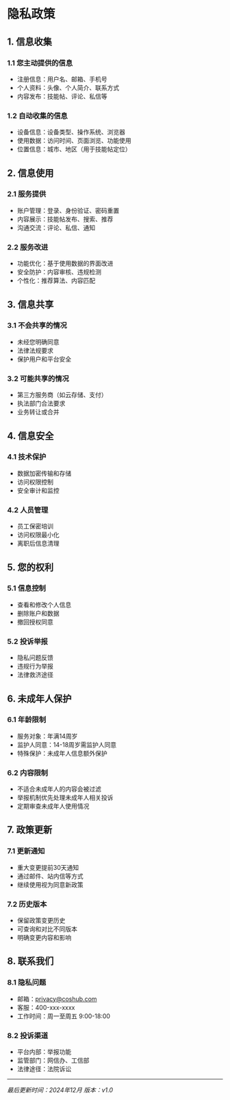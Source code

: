 # 隐私政策

## 1. 信息收集

### 1.1 您主动提供的信息
- 注册信息：用户名、邮箱、手机号
- 个人资料：头像、个人简介、联系方式
- 内容发布：技能帖、评论、私信等

### 1.2 自动收集的信息
- 设备信息：设备类型、操作系统、浏览器
- 使用数据：访问时间、页面浏览、功能使用
- 位置信息：城市、地区（用于技能帖定位）

## 2. 信息使用

### 2.1 服务提供
- 账户管理：登录、身份验证、密码重置
- 内容展示：技能帖发布、搜索、推荐
- 沟通交流：评论、私信、通知

### 2.2 服务改进
- 功能优化：基于使用数据的界面改进
- 安全防护：内容审核、违规检测
- 个性化：推荐算法、内容匹配

## 3. 信息共享

### 3.1 不会共享的情况
- 未经您明确同意
- 法律法规要求
- 保护用户和平台安全

### 3.2 可能共享的情况
- 第三方服务商（如云存储、支付）
- 执法部门合法要求
- 业务转让或合并

## 4. 信息安全

### 4.1 技术保护
- 数据加密传输和存储
- 访问权限控制
- 安全审计和监控

### 4.2 人员管理
- 员工保密培训
- 访问权限最小化
- 离职后信息清理

## 5. 您的权利

### 5.1 信息控制
- 查看和修改个人信息
- 删除账户和数据
- 撤回授权同意

### 5.2 投诉举报
- 隐私问题反馈
- 违规行为举报
- 法律救济途径

## 6. 未成年人保护

### 6.1 年龄限制
- 服务对象：年满14周岁
- 监护人同意：14-18周岁需监护人同意
- 特殊保护：未成年人信息额外保护

### 6.2 内容限制
- 不适合未成年人的内容会被过滤
- 举报机制优先处理未成年人相关投诉
- 定期审查未成年人使用情况

## 7. 政策更新

### 7.1 更新通知
- 重大变更提前30天通知
- 通过邮件、站内信等方式
- 继续使用视为同意新政策

### 7.2 历史版本
- 保留政策变更历史
- 可查询和对比不同版本
- 明确变更内容和影响

## 8. 联系我们

### 8.1 隐私问题
- 邮箱：privacy@coshub.com
- 客服：400-xxx-xxxx
- 工作时间：周一至周五 9:00-18:00

### 8.2 投诉渠道
- 平台内部：举报功能
- 监管部门：网信办、工信部
- 法律途径：法院诉讼

---

*最后更新时间：2024年12月*
*版本：v1.0*
